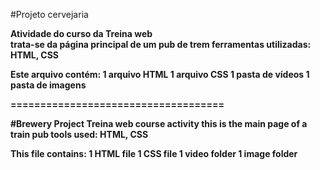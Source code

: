 #Projeto cervejaria

<b>Atividade do curso da Treina web<b><br>
trata-se da página principal de um pub de trem
ferramentas utilizadas: HTML, CSS

Este arquivo contém: 
1 arquivo HTML
1 arquivo CSS
1 pasta de vídeos
1 pasta de imagens 

====================================

#Brewery Project
<b>Treina web course activity</b>
this is the main page of a train pub
tools used: HTML, CSS

This file contains:
1 HTML file
1 CSS file
1 video folder
1 image folder
